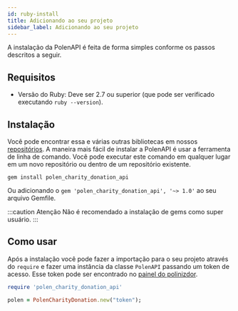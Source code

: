 ```yaml
---
id: ruby-install
title: Adicionando ao seu projeto
sidebar_label: Adicionando ao seu projeto
---
```

A instalação da PolenAPI é feita de forma simples conforme os passos descritos a seguir.

## Requisitos

- Versão do Ruby: Deve ser 2.7 ou superior (que pode ser verificado executando `ruby --version`).

## Instalação
Você pode encontrar essa e várias outras bibliotecas em nossos [repositórios](/).
A maneira mais fácil de instalar a PolenAPI é usar a ferramenta de linha de comando. Você pode executar este comando em qualquer lugar em um novo repositório ou dentro de um repositório existente.

```shell
gem install polen_charity_donation_api
```

Ou adicionando o `gem 'polen_charity_donation_api', '~> 1.0'` ao seu arquivo Gemfile.

:::caution Atenção
Não é recomendado a instalação de gems como super usuário.
:::

## Como usar
Após a instalação você pode fazer a importação para o seu projeto através do `require` e fazer uma instância da classe `PolenAPI` passando um token de acesso. Esse token pode ser encontrado no [painel do polinizdor](https://painel.opolen.com.br/).


```ruby
require 'polen_charity_donation_api'

polen = PolenCharityDonation.new("token");
```
